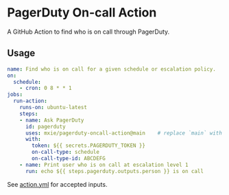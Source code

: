 # PagerDuty On-call Action

A GitHub Action to find who is on call through PagerDuty.

## Usage

```yml
name: Find who is on call for a given schedule or escalation policy.
on:
  schedule:
    - cron: 0 8 * * 1
jobs:
  run-action:
    runs-on: ubuntu-latest
    steps:
    - name: Ask PagerDuty
      id: pagerduty
      uses: mxie/pagerduty-oncall-action@main    # replace `main` with release tag
      with:
        token: ${{ secrets.PAGERDUTY_TOKEN }}
        on-call-type: schedule
        on-call-type-id: ABCDEFG
    - name: Print user who is on call at escalation level 1
      run: echo ${{ steps.pagerduty.outputs.person }} is on call
```

See [action.yml](./action.yml) for accepted inputs.
